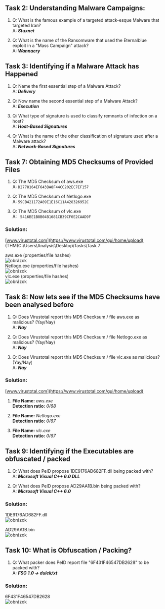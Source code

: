 ## Task 2: Understanding Malware Campaigns:
1. Q: What is the famous example of a targeted attack-esque Malware that targeted Iran?  
   A: ***Stuxnet***  
  
2. Q: What is the name of the Ransomware that used the Eternalblue exploit in a "Mass Campaign" attack?  
   A: <b>*Wannacry*</b>

## Task 3: Identifying if a Malware Attack has Happened 
1. Q: Name the first essential step of a Malware Attack?  
   A: <b>*Delivery*</b>  
  
2. Q: Now name the second essential step of a Malware Attack?  
   A: <b>*Execution*</b>  
  
3. Q: What type of signature is used to classify remnants of infection on a host?  
   A: <b>*Host-Based Signatures*</b>  
  
4. Q: What is the name of the other classification of signature used after a Malware attack?  
   A: <b>*Network-Based Signatures*</b>  
   
## Task 7: Obtaining MD5 Checksums of Provided Files 
1. Q: The MD5 Checksum of aws.exe  
   A: `D2778164EF643BA8F44CC202EC7EF157`
  
2. Q: The MD5 Checksum of Netlogo.exe  
   A: `59CB421172A89E1E16C11A428326952C`
  
3. Q: The MD5 Checksum of vlc.exe  
   A: ` 5416BE1B8B04B1681CB39CF0E2CAAD9F`
   
### Solution:
[www.virustotal.com](https://www.virustotal.com/gui/home/upload)  
(THM)C:\Users\Analysis\Desktop\Tasks\Task 7  
  
aws.exe (properties/file hashes)  
![obrázok](https://user-images.githubusercontent.com/86005993/154264647-96114c30-a596-4697-9dc1-f8e9606c77c5.png)  
Netlogo.exe (properties/file hashes)  
![obrázok](https://user-images.githubusercontent.com/86005993/154264906-e558bcda-5482-4fc0-a83c-3d52c42c2757.png)  
vlc.exe (properties/file hashes)  
![obrázok](https://user-images.githubusercontent.com/86005993/154265055-3f3d2de4-30b5-4ed3-b43a-f85b0a278b59.png)  

## Task 8: Now lets see if the MD5 Checksums have been analysed before 
1. Q: Does Virustotal report this MD5 Checksum / file aws.exe as malicious? (Yay/Nay)  
   A: ***Nay***  
  
2. Q: Does Virustotal report this MD5 Checksum / file Netlogo.exe as malicious? (Yay/Nay)  
   A: ***Nay***  
     
3. Q: Does Virustotal report this MD5 Checksum / file vlc.exe as malicious? (Yay/Nay)   
   A: ***Nay***  

### Solution:
[www.virustotal.com](https://www.virustotal.com/gui/home/upload)  
1. **File Name:** *aws.exe*  
   **Detection ratio:** *0/68*
  
2. **File Name:** *Netlogo.exe*  
   **Detection ratio:** *0/67*
  
3. **File Name:** *vlc.exe*  
   **Detection ratio:** *0/67*

## Task 9: Identifying if the Executables are obfuscated / packed 
1. Q: What does PeID propose 1DE9176AD682FF.dll being packed with?   
   A: ***Microsoft Visual C++ 6.0 DLL***
     
2. Q: What does PeID propose AD29AA1B.bin being packed with?  
   A: ***Microsoft Visual C++ 6.0***

### Solution:
1DE9176AD682FF.dll  
![obrázok](https://user-images.githubusercontent.com/86005993/154290636-7b9a42c3-064b-4430-9834-2cf641686b09.png)
 
AD29AA1B.bin  
![obrázok](https://user-images.githubusercontent.com/86005993/154290446-7539bca0-44a4-455b-952e-cbe7a93a7e82.png)  

## Task 10: What is Obfuscation / Packing? 
1. Q: What packer does PeID report file "6F431F46547DB2628" to be packed with?  
   A: ***FSG 1.0 -> dulek/xt***
   
### Solution:
6F431F46547DB2628  
![obrázok](https://user-images.githubusercontent.com/86005993/154291624-1be8bac0-21be-4ed8-b266-c7d9d47e71b9.png)








